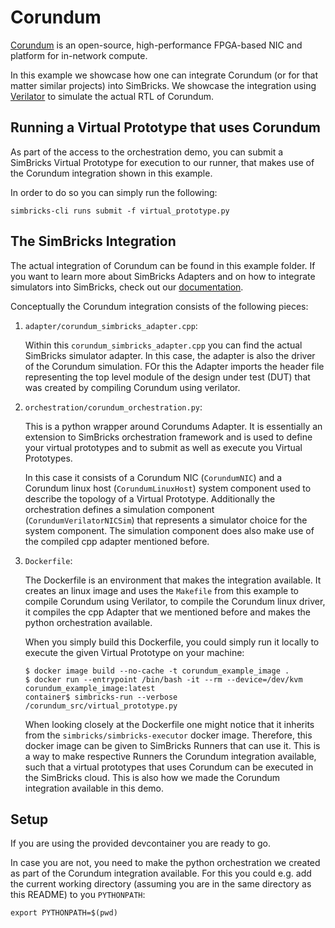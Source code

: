 # Corundum

[Corundum](https://github.com/corundum/corundum) is an open-source, high-performance FPGA-based NIC and platform for in-network compute.

In this example we showcase how one can integrate Corundum (or for that matter similar projects) into SimBricks.
We showcase the integration using [Verilator](https://www.veripool.org/verilator/) to simulate the actual RTL of Corundum.

## Running a Virtual Prototype that uses Corundum

As part of the access to the orchestration demo, you can submit a SimBricks Virtual Prototype for execution 
to our runner, that makes use of the Corundum integration shown in this example.

In order to do so you can simply run the following:

```
simbricks-cli runs submit -f virtual_prototype.py
```

## The SimBricks Integration

The actual integration of Corundum can be found in this example folder. 
If you want to learn more about SimBricks Adapters and on how to integrate simulators into SimBricks, 
check out our [documentation](https://simbricks.readthedocs.io/en/latest/learn/simulator-integration/index.html).

Conceptually the Corundum integration consists of the following pieces:

1) `adapter/corundum_simbricks_adapter.cpp`:

    Within this `corundum_simbricks_adapter.cpp` you can find the actual SimBricks simulator adapter. In this case, the adapter is also the driver of the Corundum simulation. FOr this the Adapter imports the header file representing the top level module of the design under test (DUT) that was created by compiling Corundum using verilator.

2) `orchestration/corundum_orchestration.py`:

    This is a python wrapper around Corundums Adapter. It is essentially an extension to SimBricks orchestration framework and is used to define your virtual prototypes and to submit as well as execute you Virtual Prototypes.

    In this case it consists of a Corundum NIC (`CorundumNIC`) and a Corundum linux host (`CorundumLinuxHost`) system component used to describe the topology of a Virtual Prototype. Additionally the orchestration defines a simulation component (`CorundumVerilatorNICSim`) that represents a simulator choice for the system component. The simulation component does also make use of the compiled cpp adapter mentioned before.

3) `Dockerfile`:

    The Dockerfile is an environment that makes the integration available. It creates an linux image and uses the `Makefile` from this example to compile Corundum using Verilator, to compile the Corundum linux driver, 
    it compiles the cpp Adapter that we mentioned before and makes the python orchestration available.

    When you simply build this Dockerfile, you could simply run it locally to execute the given Virtual Prototype on your machine:

    ```
    $ docker image build --no-cache -t corundum_example_image .
    $ docker run --entrypoint /bin/bash -it --rm --device=/dev/kvm corundum_example_image:latest
    container$ simbricks-run --verbose /corundum_src/virtual_prototype.py
    ```

    When looking closely at the Dockerfile one might notice that it inherits from the `simbricks/simbricks-executor`
    docker image. Therefore, this docker image can be given to SimBricks Runners that can use it. 
    This is a way to make respective Runners the Corundum integration available, such that a virtual prototypes that uses Corundum can be executed in the SimBricks cloud.
    This is also how we made the Corundum integration available in this demo.


## Setup

If you are using the provided devcontainer you are ready to go.

In case you are not, you need to make the python orchestration we created as part of the Corundum integration available.
For this you could e.g. add the current working directory (assuming you are in the same directory as this README) to you `PYTHONPATH`: 

```
export PYTHONPATH=$(pwd)
```